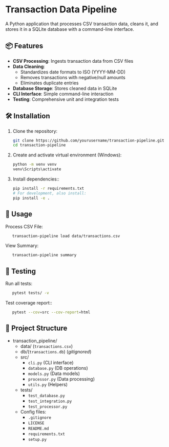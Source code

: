# Transaction Data Pipeline

A Python application that processes CSV transaction data, cleans it, and stores it in a SQLite database with a command-line interface.

## 📦 Features

- **CSV Processing**: Ingests transaction data from CSV files
- **Data Cleaning**:
  - Standardizes date formats to ISO (YYYY-MM-DD)
  - Removes transactions with negative/null amounts
  - Eliminates duplicate entries
- **Database Storage**: Stores cleaned data in SQLite
- **CLI Interface**: Simple command-line interaction
- **Testing**: Comprehensive unit and integration tests

## 🛠️ Installation

1. Clone the repository:
   ```bash
   git clone https://github.com/yourusername/transaction-pipeline.git
   cd transaction-pipeline
2. Create and activate virtual environment (Windows):
   ```bash
   python -m venv venv
   venv\Scripts\activate
3. Install dependencies::
   ```bash
   pip install -r requirements.txt
   # For development, also install:
   pip install -e .
## 🚀 Usage
Process CSV File:
```bash
   transaction-pipeline load data/transactions.csv
```
View Summary:
```bash
   transaction-pipeline summary
```
## 🧪 Testing
Run all tests:
```bash
   pytest tests/ -v
```
Test coverage report::
```bash
   pytest --cov=src --cov-report=html
```
## 📂 Project Structure

- transaction_pipeline/
  - data/ (`transactions.csv`)
  - db/(`transactions.db`) (*gitignored*)
  - src/
    - `cli.py` (CLI interface)
    - `database.py` (DB operations)
    - `models.py` (Data models)
    - `processor.py` (Data processing)
    - `utils.py` (Helpers)
  - tests/
    - `test_database.py`
    - `test_integration.py`
    - `test_processor.py`
  - Config files:
    - `.gitignore`
    - `LICENSE`
    - `README.md`
    - `requirements.txt`
    - `setup.py`
